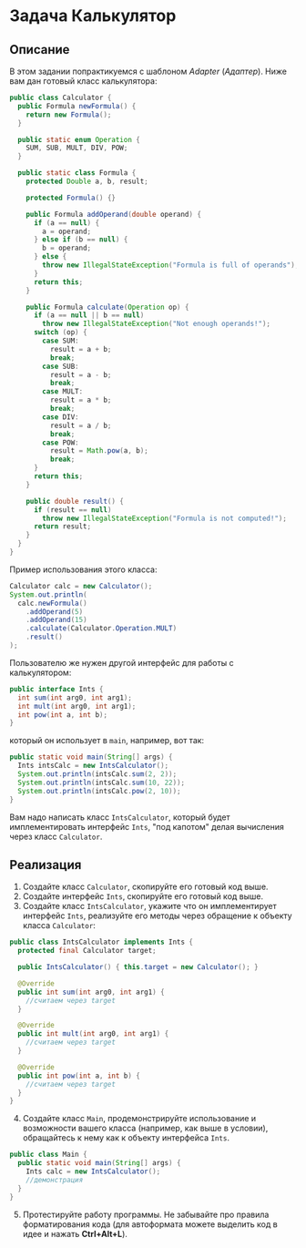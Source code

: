 # Задача Калькулятор

## Описание
В этом задании попрактикуемся с шаблоном *Adapter* (*Адаптер*). Ниже вам дан готовый класс калькулятора:

```java
public class Calculator {
  public Formula newFormula() {
    return new Formula();
  }

  public static enum Operation {
    SUM, SUB, MULT, DIV, POW;
  }

  public static class Formula {
    protected Double a, b, result;

    protected Formula() {}

    public Formula addOperand(double operand) {
      if (a == null) {
        a = operand;
      } else if (b == null) {
        b = operand;
      } else {
        throw new IllegalStateException("Formula is full of operands");
      }
      return this;
    }

    public Formula calculate(Operation op) {
      if (a == null || b == null)
        throw new IllegalStateException("Not enough operands!");
      switch (op) {
        case SUM:
          result = a + b;
          break;
        case SUB:
          result = a - b;
          break;
        case MULT:
          result = a * b;
          break;
        case DIV:
          result = a / b;
          break;
        case POW:
          result = Math.pow(a, b);
          break;
      }
      return this;
    }

    public double result() {
      if (result == null)
        throw new IllegalStateException("Formula is not computed!");
      return result;
    }
  }
}
```

Пример использования этого класса:
```java
Calculator calc = new Calculator();
System.out.println(
  calc.newFormula()
    .addOperand(5)
    .addOperand(15)
    .calculate(Calculator.Operation.MULT)
    .result()
);
```

Пользователю же нужен другой интерфейс для работы с калькулятором:
```java
public interface Ints {
  int sum(int arg0, int arg1);
  int mult(int arg0, int arg1);
  int pow(int a, int b);
}
``` 
который он использует в `main`, например, вот так:
```java
public static void main(String[] args) {
  Ints intsCalc = new IntsCalculator();
  System.out.println(intsCalc.sum(2, 2));
  System.out.println(intsCalc.sum(10, 22));
  System.out.println(intsCalc.pow(2, 10));
}
```

Вам надо написать класс `IntsCalculator`, который будет имплементировать интерфейс `Ints`, "под капотом" делая вычисления через класс `Calculator`.

## Реализация
1. Создайте класс `Calculator`, скопируйте его готовый код выше.
2. Создайте интерфейс `Ints`, скопируйте его готовый код выше.
3. Создайте класс `IntsCalculator`, укажите что он имплементирует интерфейс `Ints`, реализуйте его методы через обращение к объекту класса `Calculator`:
```java
public class IntsCalculator implements Ints {
  protected final Calculator target;

  public IntsCalculator() { this.target = new Calculator(); }

  @Override
  public int sum(int arg0, int arg1) {
    //считаем через target
  }

  @Override
  public int mult(int arg0, int arg1) {
    //считаем через target
  }

  @Override
  public int pow(int a, int b) {
    //считаем через target
  }
}
```
4. Создайте класс `Main`, продемонстрируйте использование и возможности вашего класса (например, как выше в условии), обращайтесь к нему как к объекту интерфейса `Ints`.
```java
public class Main {
  public static void main(String[] args) {
    Ints calc = new IntsCalculator();
    //демонстрация
  }
}
```
5. Протестируйте работу программы. Не забывайте про правила форматирования кода (для автоформата можете выделить код в идее и нажать **Ctrl+Alt+L**).